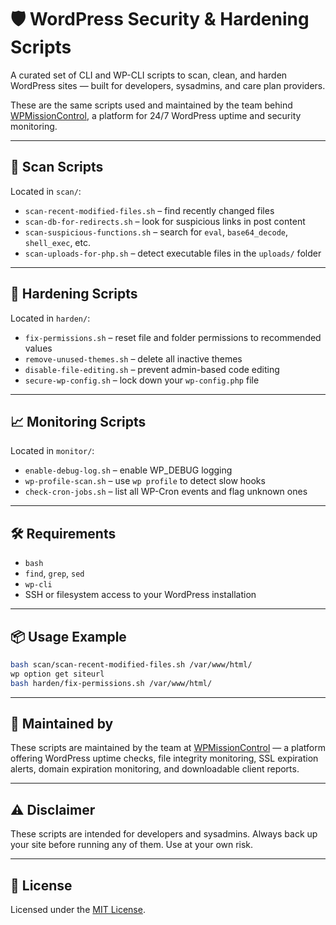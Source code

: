 # 🛡️ WordPress Security & Hardening Scripts

A curated set of CLI and WP-CLI scripts to scan, clean, and harden WordPress sites — built for developers, sysadmins, and care plan providers.

These are the same scripts used and maintained by the team behind [WPMissionControl](https://wpmissioncontrol.com), a platform for 24/7 WordPress uptime and security monitoring.

---

## 🧪 Scan Scripts

Located in `scan/`:

- `scan-recent-modified-files.sh` – find recently changed files
- `scan-db-for-redirects.sh` – look for suspicious links in post content
- `scan-suspicious-functions.sh` – search for `eval`, `base64_decode`, `shell_exec`, etc.
- `scan-uploads-for-php.sh` – detect executable files in the `uploads/` folder

---

## 🔐 Hardening Scripts

Located in `harden/`:

- `fix-permissions.sh` – reset file and folder permissions to recommended values
- `remove-unused-themes.sh` – delete all inactive themes
- `disable-file-editing.sh` – prevent admin-based code editing
- `secure-wp-config.sh` – lock down your `wp-config.php` file

---

## 📈 Monitoring Scripts

Located in `monitor/`:

- `enable-debug-log.sh` – enable WP_DEBUG logging
- `wp-profile-scan.sh` – use `wp profile` to detect slow hooks
- `check-cron-jobs.sh` – list all WP-Cron events and flag unknown ones

---

## 🛠 Requirements

- `bash`
- `find`, `grep`, `sed`
- `wp-cli`
- SSH or filesystem access to your WordPress installation

---

## 📦 Usage Example

```bash
bash scan/scan-recent-modified-files.sh /var/www/html/
wp option get siteurl
bash harden/fix-permissions.sh /var/www/html/
```

---

## 📡 Maintained by

These scripts are maintained by the team at [WPMissionControl](https://wpmissioncontrol.com) — a platform offering WordPress uptime checks, file integrity monitoring, SSL expiration alerts, domain expiration monitoring, and downloadable client reports.

---

## ⚠️ Disclaimer

These scripts are intended for developers and sysadmins. Always back up your site before running any of them. Use at your own risk.

---

## 📄 License

Licensed under the [MIT License](https://opensource.org/licenses/MIT).
